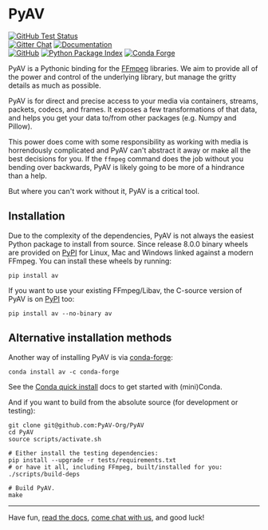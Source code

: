 PyAV
====

[![GitHub Test Status][github-tests-badge]][github-tests] \
[![Gitter Chat][gitter-badge]][gitter] [![Documentation][docs-badge]][docs] \
[![GitHub][github-badge]][github] [![Python Package Index][pypi-badge]][pypi] [![Conda Forge][conda-badge]][conda]

PyAV is a Pythonic binding for the [FFmpeg][ffmpeg] libraries. We aim to provide all of the power and control of the underlying library, but manage the gritty details as much as possible.

PyAV is for direct and precise access to your media via containers, streams, packets, codecs, and frames. It exposes a few transformations of that data, and helps you get your data to/from other packages (e.g. Numpy and Pillow).

This power does come with some responsibility as working with media is horrendously complicated and PyAV can't abstract it away or make all the best decisions for you. If the `ffmpeg` command does the job without you bending over backwards, PyAV is likely going to be more of a hindrance than a help.

But where you can't work without it, PyAV is a critical tool.


Installation
------------

Due to the complexity of the dependencies, PyAV is not always the easiest Python package to install from source. Since release 8.0.0 binary wheels are provided on [PyPI][pypi] for Linux, Mac and Windows linked against a modern FFmpeg. You can install these wheels by running:

```
pip install av
```

If you want to use your existing FFmpeg/Libav, the C-source version of PyAV is on [PyPI][pypi] too:

```
pip install av --no-binary av
```

Alternative installation methods
--------------------------------

Another way of installing PyAV is via [conda-forge][conda-forge]:

```
conda install av -c conda-forge
```

See the [Conda quick install][conda-install] docs to get started with (mini)Conda.

And if you want to build from the absolute source (for development or testing):

```
git clone git@github.com:PyAV-Org/PyAV
cd PyAV
source scripts/activate.sh

# Either install the testing dependencies:
pip install --upgrade -r tests/requirements.txt
# or have it all, including FFmpeg, built/installed for you:
./scripts/build-deps

# Build PyAV.
make
```

---

Have fun, [read the docs][docs], [come chat with us][gitter], and good luck!



[conda-badge]: https://img.shields.io/conda/vn/conda-forge/av.svg?colorB=CCB39A
[conda]: https://anaconda.org/conda-forge/av
[docs-badge]: https://img.shields.io/badge/docs-on%20pyav.org-blue.svg
[docs]: http://pyav.org/docs
[gitter-badge]: https://img.shields.io/gitter/room/nwjs/nw.js.svg?logo=gitter&colorB=cc2b5e
[gitter]: https://gitter.im/PyAV-Org
[pypi-badge]: https://img.shields.io/pypi/v/av.svg?colorB=CCB39A
[pypi]: https://pypi.org/project/av

[github-tests-badge]: https://github.com/PyAV-Org/PyAV/workflows/tests/badge.svg
[github-tests]: https://github.com/PyAV-Org/PyAV/actions?workflow=tests
[github-badge]: https://img.shields.io/badge/dynamic/xml.svg?label=github&url=https%3A%2F%2Fraw.githubusercontent.com%2FPyAV-Org%2FPyAV%2Fdevelop%2FVERSION.txt&query=.&colorB=CCB39A&prefix=v
[github]: https://github.com/PyAV-Org/PyAV

[ffmpeg]: http://ffmpeg.org/
[conda-forge]: https://conda-forge.github.io/
[conda-install]: https://conda.io/docs/install/quick.html

